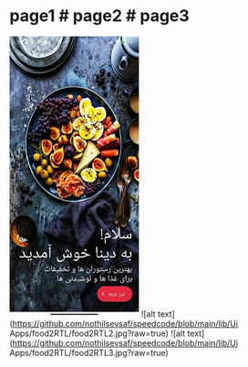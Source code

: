 # page1 # page2 # page3
![alt text](https://github.com/nothilsevsaf/speedcode/blob/main/lib/UiApps/food2RTL/food2RTL1.jpg?raw=true) ![alt text](https://github.com/nothilsevsaf/speedcode/blob/main/lib/Ui Apps/food2RTL/food2RTL2.jpg?raw=true) ![alt text](https://github.com/nothilsevsaf/speedcode/blob/main/lib/Ui Apps/food2RTL/food2RTL3.jpg?raw=true)